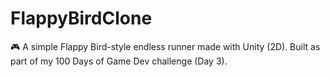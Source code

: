 # FlappyBirdClone
🎮 A simple Flappy Bird-style endless runner made with Unity (2D).   Built as part of my 100 Days of Game Dev challenge (Day 3).
